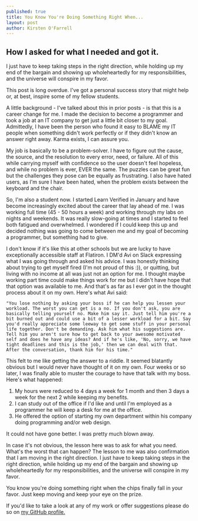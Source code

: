 ```yaml
---
published: true
title: You Know You're Doing Something Right When...
layout: post
author: Kirsten O'Farrell
---
```

How I asked for what I needed and got it.
-------------------------------
>
I just have to keep taking steps in the right direction, while holding up my end of the bargain and showing up wholeheartedly for my responsibilities, and the universe will conspire in my favor.

This post is long overdue. I've got a personal success story that might help or, at best, inspire some of my fellow students.  

A little background - I've talked about this in prior posts - is that this is a career change for me. I made the decision to become a programmer and took a job at an IT company to get just a little bit closer to my goal. Admittedly, I have been the person who found it easy to BLAME my IT people when something didn't work perfectly or if they didn't know an answer right away. Karma exists, I can assure you.

My job is basically to be a problem-solver. I have to figure out the cause, the source, and the resolution to every error, need, or failure. All of this while carrying myself with confidence so the user doesn't feel hopeless, and while no problem is ever, EVER the same. The puzzles can be great fun but the challenges they pose can be equally as frustrating. I also have hated users, as I'm sure I have been hated, when the problem exists between the keyboard and the chair.

So, I'm also a student now. I started Learn Verified in January and have become increasingly excited about the career that lay ahead of me. I was working full time (45 - 50 hours a week) and working through my labs on nights and weekends. It was really slow-going at times and I started to feel both fatigued and overwhelmed. I wondered if I could keep this up and decided nothing was going to come between me and my goal of becoming a programmer, but something had to give.

I don't know if it's like this at other schools but we are lucky to have exceptionally accessible staff at Flatiron. I DM'd Avi on Slack expressing what I was going through and asked his advice. I was honestly thinking about trying to get myself fired (I'm not proud of this :)), or quitting, but living with no income at all was just not an option for me. I thought maybe working part time could make things work for me but I didn't have hope that that option was available to me. And that's as far as I ever got in the thought process about it on my own. Here's what Avi said:

```
"You lose nothing by asking your boss if he can help you lessen your workload. The worst you can get is a no. If you don't ask, you are basically telling yourself no. Make him say it. Just tell him you're a bit burned out and could use a bit of a lesser workload for a bit. Say you'd really appreciate some leeway to get some stuff in your personal life together. Don't be demanding. Ask him what his suggestions are. Tell him you aren't sure how to get back to your awesome motivated self and does he have any ideas? And if he's like, 'No, sorry, we have tight deadlines and this is the job,' then we can deal with that. After the conversation, thank him for his time."
```
This felt to me like getting the answer to a riddle. It seemed blatantly obvious but I would never have thought of it on my own.
Four weeks or so later, I was finally able to muster the courage to have that talk with my boss. Here's what happened:
1. My hours were reduced to 4 days a week for 1 month and then 3 days a week for the next 2 while keeping my benefits.
2. I can study out of the office if I'd like and until I'm employed as a programmer he will keep a desk for me at the office.
3. He offered the option of starting my own department within his company doing programming and/or web design.

It could not have gone better. I was pretty much blown away.

In case it's not obvious, the lesson here was to ask for what you need. What's the worst that can happen?
The lesson to me was also confirmation that I am moving in the right direction. I just have to keep taking steps in the right direction, while holding up my end of the bargain and showing up wholeheartedly for my responsibilities, and the universe will conspire in my favor.

You know you're doing something right when the chips finally fall in your favor. Just keep moving and keep your eye on the prize.



If you'd like to take a look at any of my work or offer suggestions please do so on <a href="https://github.com/abadfish">my GitHub profile.</a>
